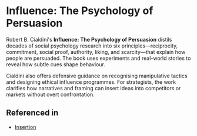 # Influence: The Psychology of Persuasion

Robert B. Cialdini's **Influence: The Psychology of Persuasion** distils decades of social psychology research into six principles—reciprocity, commitment, social proof, authority, liking, and scarcity—that explain how people are persuaded. The book uses experiments and real-world stories to reveal how subtle cues shape behaviour.

Cialdini also offers defensive guidance on recognising manipulative tactics and designing ethical influence programmes. For strategists, the work clarifies how narratives and framing can insert ideas into competitors or markets without overt confrontation.

## Referenced in

- [Insertion](/strategies/poison/insertion)
